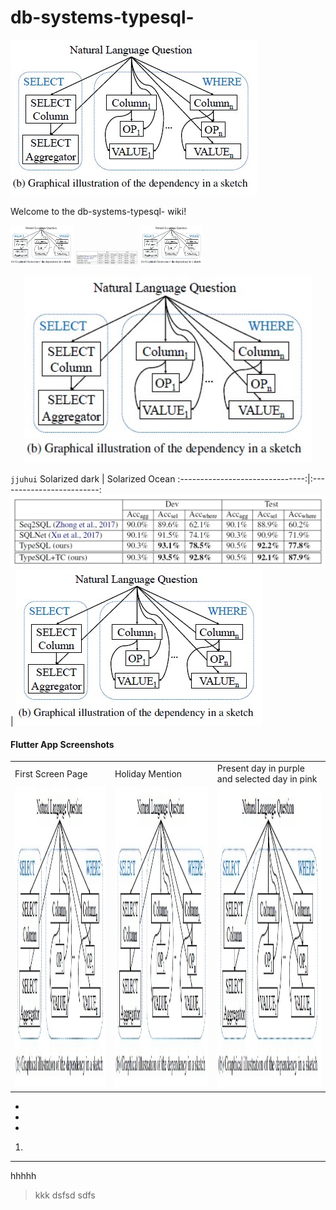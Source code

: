 # db-systems-typesql-

 ![Tux, the Linux mascot](SQLNet.jpg)

Welcome to the db-systems-typesql- wiki!

<p float="left">
  <img src="/SQLNet.jpg" width="100" />
  <img src="/authos-resutls.jpg" width="100" /> 
  <img src="/SQLNet.jpg" width="100" />
</p>


<p align="center">
  <img width="460" height="300" src="SQLNet.jpg">
</p>

`jjuhui`
Solarized dark                   |  Solarized Ocean
:-------------------------------:|:-------------------------:
![](authos-resutls.jpg)  |          ![](SQLNet.jpg)

#### Flutter App Screenshots

<table>
  <tr>
    <td>First Screen Page</td>
     <td>Holiday Mention</td>
     <td>Present day in purple and selected day in pink</td>
  </tr>
  <tr>
    <td><img src="SQLNet.jpg" width=270 height=480></td>
    <td><img src="SQLNet.jpg" width=270 height=480></td>
    <td><img src="SQLNet.jpg" width=270 height=480></td>
  </tr>
 </table>

* 
*
*


1. 


***

hhhhh

> kkk
>dsfsd
sdfs
